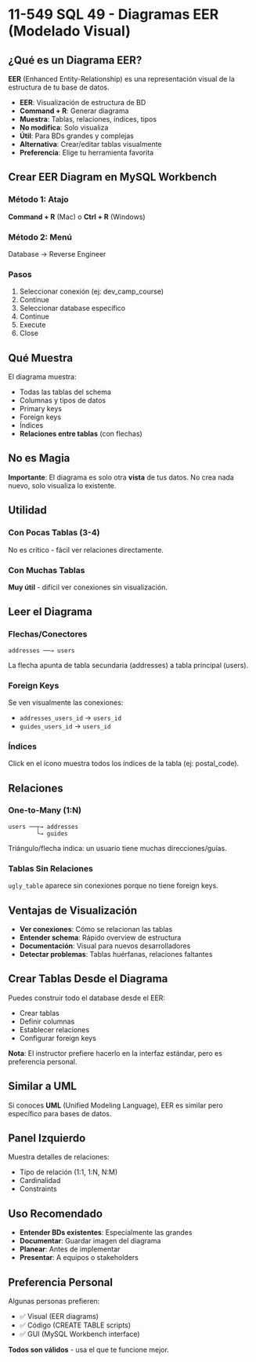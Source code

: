 # 11-549 SQL 49 - Diagramas EER (Modelado Visual)

## ¿Qué es un Diagrama EER?

**EER** (Enhanced Entity-Relationship) es una representación visual de la estructura de tu base de datos.

- **EER**: Visualización de estructura de BD
- **Command + R**: Generar diagrama
- **Muestra**: Tablas, relaciones, índices, tipos
- **No modifica**: Solo visualiza
- **Útil**: Para BDs grandes y complejas
- **Alternativa**: Crear/editar tablas visualmente
- **Preferencia**: Elige tu herramienta favorita


## Crear EER Diagram en MySQL Workbench

### Método 1: Atajo
**Command + R** (Mac) o **Ctrl + R** (Windows)

### Método 2: Menú
Database → Reverse Engineer

### Pasos
1. Seleccionar conexión (ej: dev_camp_course)
2. Continue
3. Seleccionar database específico
4. Continue
5. Execute
6. Close

## Qué Muestra

El diagrama muestra:
- Todas las tablas del schema
- Columnas y tipos de datos
- Primary keys
- Foreign keys
- Índices
- **Relaciones entre tablas** (con flechas)

## No es Magia

**Importante**: El diagrama es solo otra **vista** de tus datos. No crea nada nuevo, solo visualiza lo existente.

## Utilidad

### Con Pocas Tablas (3-4)
No es crítico - fácil ver relaciones directamente.

### Con Muchas Tablas
**Muy útil** - difícil ver conexiones sin visualización.

## Leer el Diagrama

### Flechas/Conectores
```
addresses ──→ users
```
La flecha apunta de tabla secundaria (addresses) a tabla principal (users).

### Foreign Keys
Se ven visualmente las conexiones:
- `addresses_users_id` → `users_id`
- `guides_users_id` → `users_id`

### Índices
Click en el ícono muestra todos los índices de la tabla (ej: postal_code).

## Relaciones

### One-to-Many (1:N)
```
users ──┬→ addresses
        └→ guides
```

Triángulo/flecha indica: un usuario tiene muchas direcciones/guías.

### Tablas Sin Relaciones
`ugly_table` aparece sin conexiones porque no tiene foreign keys.

## Ventajas de Visualización

- **Ver conexiones**: Cómo se relacionan las tablas
- **Entender schema**: Rápido overview de estructura
- **Documentación**: Visual para nuevos desarrolladores
- **Detectar problemas**: Tablas huérfanas, relaciones faltantes

## Crear Tablas Desde el Diagrama

Puedes construir todo el database desde el EER:
- Crear tablas
- Definir columnas
- Establecer relaciones
- Configurar foreign keys

**Nota**: El instructor prefiere hacerlo en la interfaz estándar, pero es preferencia personal.

## Similar a UML

Si conoces **UML** (Unified Modeling Language), EER es similar pero específico para bases de datos.

## Panel Izquierdo

Muestra detalles de relaciones:
- Tipo de relación (1:1, 1:N, N:M)
- Cardinalidad
- Constraints

## Uso Recomendado

- **Entender BDs existentes**: Especialmente las grandes
- **Documentar**: Guardar imagen del diagrama
- **Planear**: Antes de implementar
- **Presentar**: A equipos o stakeholders

## Preferencia Personal

Algunas personas prefieren:
- ✅ Visual (EER diagrams)
- ✅ Código (CREATE TABLE scripts)
- ✅ GUI (MySQL Workbench interface)

**Todos son válidos** - usa el que te funcione mejor.


